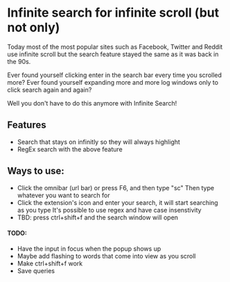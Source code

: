 # Infinite search for infinite scroll (but not only)

Today most of the most popular sites such as Facebook, Twitter and Reddit use infinite scroll but the search feature stayed the same as it was back in the 90s.

Ever found yourself clicking enter in the search bar every time you scrolled more?
Ever found yourself expanding more and more log windows only to click search again and again?

Well you don't have to do this anymore with Infinite Search!

## Features
* Search that stays on infinitly so they will always highlight
* RegEx search with the above feature

## Ways to use: 
* Click the omnibar (url bar) or press F6, and then type "sc"
  Then type whatever you want to search for
* Click the extension's icon and enter your search, it will start searching as you type
  It's possible to use regex and have case insenstivity
* TBD: press ctrl+shift+f and the search window will open


#### TODO:
* Have the input in focus when the popup shows up
* Maybe add flashing to words that come into view as you scroll
* Make ctrl+shift+f work
* Save queries
